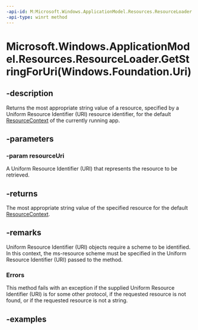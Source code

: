 ```yaml
---
-api-id: M:Microsoft.Windows.ApplicationModel.Resources.ResourceLoader.GetStringForUri(Windows.Foundation.Uri)
-api-type: winrt method
---
```


# Microsoft.Windows.ApplicationModel.Resources.ResourceLoader.GetStringForUri(Windows.Foundation.Uri)

<!--
public string GetStringForUri (System.Uri resourceUri);
-->


## -description

Returns the most appropriate string value of a resource, specified by a Uniform Resource Identifier (URI) resource identifier, for the default [ResourceContext](resourcecontext.md) of the currently running app.

## -parameters
### -param resourceUri
A Uniform Resource Identifier (URI) that represents the resource to be retrieved.

## -returns
The most appropriate string value of the specified resource for the default [ResourceContext](resourcecontext.md).

## -remarks
Uniform Resource Identifier (URI) objects require a scheme to be identified. In this context, the ms-resource scheme must be specified in the Uniform Resource Identifier (URI) passed to the method.

### Errors

This method fails with an exception if the supplied Uniform Resource Identifier (URI) is for some other protocol, if the requested resource is not found, or if the requested resource is not a string.

## -examples
